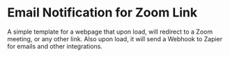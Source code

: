 # Email Notification for Zoom Link
A simple template for a webpage that upon load, will redirect to a Zoom meeting, or any other link. Also upon load, it will send a Webhook to Zapier for emails and other integrations.
